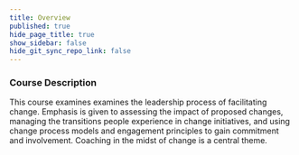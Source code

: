 ```yaml
---
title: Overview
published: true
hide_page_title: true
show_sidebar: false
hide_git_sync_repo_link: false
---
```


### Course Description

This course examines examines the leadership process of facilitating change. Emphasis is given to assessing the impact of proposed changes, managing the transitions people experience in change initiatives, and using change process models and engagement principles to gain commitment and involvement. Coaching in the midst of change is a central theme.
